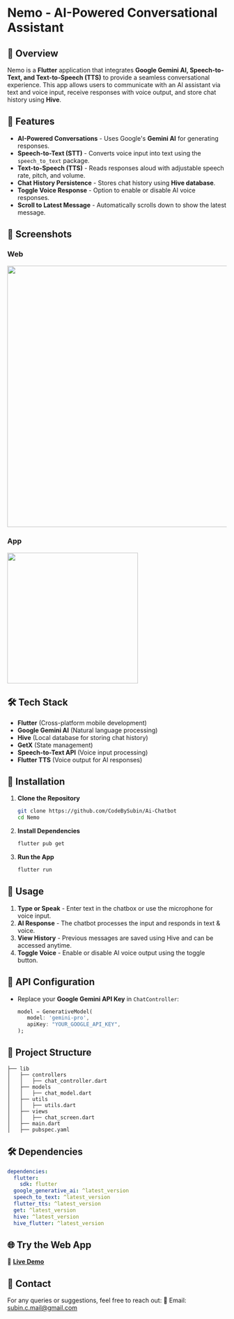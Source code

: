 # Nemo - AI-Powered Conversational Assistant

## 📌 Overview

Nemo is a **Flutter** application that integrates **Google Gemini AI, Speech-to-Text, and Text-to-Speech (TTS)** to provide a seamless conversational experience. This app allows users to communicate with an AI assistant via text and voice input, receive responses with voice output, and store chat history using **Hive**.

## 🚀 Features

- **AI-Powered Conversations** - Uses Google's **Gemini AI** for generating responses.
- **Speech-to-Text (STT)** - Converts voice input into text using the `speech_to_text` package.
- **Text-to-Speech (TTS)** - Reads responses aloud with adjustable speech rate, pitch, and volume.
- **Chat History Persistence** - Stores chat history using **Hive database**.
- **Toggle Voice Response** - Option to enable or disable AI voice responses.
- **Scroll to Latest Message** - Automatically scrolls down to show the latest message.

## 📸 Screenshots

### Web

<img src="https://drive.google.com/uc?export=view&id=1s4pVgG05XJy7rvy9XxS_YYXlouxP915z" width="600"/>

### App

<img src="https://drive.google.com/uc?export=view&id=15EZ_Qks-4pBNxTk2ttVp9mWk5I0Ugs_I" width="300"/>

## 🛠️ Tech Stack

- **Flutter** (Cross-platform mobile development)
- **Google Gemini AI** (Natural language processing)
- **Hive** (Local database for storing chat history)
- **GetX** (State management)
- **Speech-to-Text API** (Voice input processing)
- **Flutter TTS** (Voice output for AI responses)

## 🔧 Installation

1. **Clone the Repository**
   ```sh
   git clone https://github.com/CodeBySubin/Ai-Chatbot
   cd Nemo
   ```
2. **Install Dependencies**
   ```sh
   flutter pub get
   ```
3. **Run the App**
   ```sh
   flutter run
   ```

## 📝 Usage

1. **Type or Speak** - Enter text in the chatbox or use the microphone for voice input.
2. **AI Response** - The chatbot processes the input and responds in text & voice.
3. **View History** - Previous messages are saved using Hive and can be accessed anytime.
4. **Toggle Voice** - Enable or disable AI voice output using the toggle button.

## 🔑 API Configuration

- Replace your **Google Gemini API Key** in `ChatController`:
  ```dart
  model = GenerativeModel(
     model: 'gemini-pro',
     apiKey: "YOUR_GOOGLE_API_KEY",
  );
  ```

## 📂 Project Structure

```
├── lib
│   ├── controllers
│   │   ├── chat_controller.dart
│   ├── models
│   │   ├── chat_model.dart
│   ├── utils
│   │   ├── utils.dart
│   ├── views
│   │   ├── chat_screen.dart
│   ├── main.dart
│   ├── pubspec.yaml
```

## 🛠️ Dependencies

```yaml
dependencies:
  flutter:
    sdk: flutter
  google_generative_ai: ^latest_version
  speech_to_text: ^latest_version
  flutter_tts: ^latest_version
  get: ^latest_version
  hive: ^latest_version
  hive_flutter: ^latest_version
```

## 🌐 Try the Web App

🔗 **[Live Demo](https://chatbot-7af1b.web.app/)**

## 📩 Contact

For any queries or suggestions, feel free to reach out:
📧 Email: subin.c.mail@gmail.com
